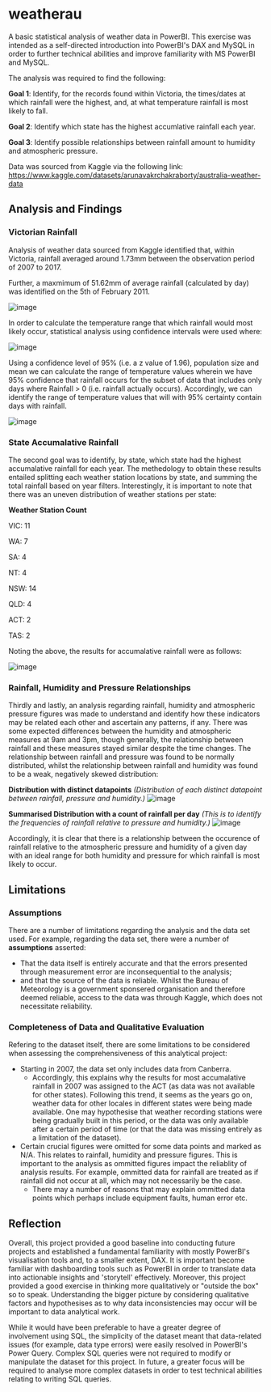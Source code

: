 # weatherau
A basic statistical analysis of weather data in PowerBI. This exercise was intended as a self-directed introduction into PowerBI's DAX and MySQL in order to further technical abilities and improve familiarity with MS PowerBI and MySQL.

The analysis was required to find the following:

**Goal 1**: Identify, for the records found within Victoria, the times/dates at which rainfall were the highest,
and, at what temperature rainfall is most likely to fall.

**Goal 2**: Identify which state has the highest accumlative rainfall each year.

**Goal 3**: Identify possible relationships between rainfall amount to humidity and atmospheric pressure.

Data was sourced from Kaggle via the following link: 
https://www.kaggle.com/datasets/arunavakrchakraborty/australia-weather-data

## Analysis and Findings
### Victorian Rainfall
Analysis of weather data sourced from Kaggle identified that, within Victoria, rainfall averaged around 1.73mm between the observation period of 2007 to 2017.

Further, a maxmimum of 51.62mm of average rainfall (calculated by day) was identified on the 5th of February 2011.

![image](https://github.com/equanimittyy/weatherau/assets/104692345/df3a40c5-7afb-458d-bf1e-ad8ad7c6f887)

In order to calculate the temperature range that which rainfall would most likely occur, statistical analysis using confidence intervals were used where:


![image](https://github.com/equanimittyy/weatherau/assets/104692345/53269f55-3dce-491e-a4ff-b99ab07052cd)

Using a confidence level of 95% (i.e. a z value of 1.96), population size and mean we can calculate the range of temperature values wherein we have 95% confidence that rainfall occurs for the subset of data that includes only days where Rainfall > 0 (i.e. rainfall actually occurs). Accordingly, we can identify the range of temperature values that will with 95% certainty contain days with rainfall.

![image](https://github.com/equanimittyy/weatherau/assets/104692345/1622d1f7-2f71-4cca-9978-acc31ef5366d)

### State Accumalative Rainfall
The second goal was to identify, by state, which state had the highest accumalative rainfall for each year. The methedology to obtain these results entailed splitting each weather station locations by state, and summing the total rainfall based on year filters. Interestingly, it is important to note that there was an uneven distribution of weather stations per state:

**Weather Station Count**

VIC: 11

WA: 7

SA: 4

NT: 4

NSW: 14

QLD: 4

ACT: 2

TAS: 2

Noting the above, the results for accumalative rainfall were as follows:

![image](https://github.com/equanimittyy/weatherau/assets/104692345/ab8a0b8d-6b76-4b60-a0eb-48015825cdca)

### Rainfall, Humidity and Pressure Relationships
Thirdly and lastly, an analysis regarding rainfall, humidity and atmospheric pressure figures was made to understand and identify how these indicators may be related each other and ascertain any patterns, if any. There was some expected differences between the humidity and atmospheric measures at 9am and 3pm, though generally, the relationship between rainfall and these measures stayed similar despite the time changes. The relationship between rainfall and pressure was found to be normally distributed, whilst the relationship between rainfall and humidity was found to be a weak, negatively skewed distribution:

**Distribution with distinct datapoints**
_(Distribution of each distinct datapoint between rainfall, pressure and humidity.)_
![image](https://github.com/equanimittyy/weatherau/assets/104692345/b4f856f1-a10c-4566-a31e-4dde3aeb4b4a)

**Summarised Distribution with a count of rainfall per day**
_(This is to identify the frequencies of rainfall relative to pressure and humidity.)_
![image](https://github.com/equanimittyy/weatherau/assets/104692345/fecc2a1f-4b54-4440-a522-a7c03c06e2c9)

Accordingly, it is clear that there is a relationship between the occurence of rainfall relative to the atmospheric pressure and humidity of a given day with an ideal range for both humidity and pressure for which rainfall is most likely to occur.

## Limitations
### Assumptions
There are a number of limitations regarding the analysis and the data set used. For example, regarding the data set, there were a number of **assumptions** asserted:
- That the data itself is entirely accurate and that the errors presented through measurement error are inconsequential to the analysis;
- and that the source of the data is reliable. Whilst the Bureau of Meteorology is a government sponsered organisation and therefore deemed reliable, access to the data was through Kaggle, which does not necessitate reliability.

### Completeness of Data and Qualitative Evaluation
Refering to the dataset itself, there are some limitations to be considered when assessing the comprehensiveness of this analytical project:
- Starting in 2007, the data set only includes data from Canberra.
  - Accordingly, this explains why the results for most accumalative rainfall in 2007 was assigned to the ACT (as data was not available for other states). Following this trend, it seems as the years go on, weather data for other locales in different states were being made available. One may hypothesise that weather recording stations were being gradually built in this period, or the data was only available after a certain period of time (or that the data was missing entirely as a limitation of the dataset).
- Certain crucial figures were omitted for some data points and marked as N/A. This relates to rainfall, humidity and pressure figures. This is important to the analysis as ommitted figures impact the reliablity of analysis results. For example, ommitted data for rainfall are treated as if rainfall did not occur at all, which may not necessarily be the case.
  - There may a number of reasons that may explain ommitted data points which perhaps include equipment faults, human error etc.

## Reflection
Overall, this project provided a good baseline into conducting future projects and established a fundamental familiarity with mostly PowerBI's visualisation tools and, to a smaller extent, DAX. It is important become familiar with dashboarding tools such as PowerBI in order to translate data into actionable insights and 'storytell' effectively. Moreover, this project provided a good exercise in thinking more qualitatively or "outside the box" so to speak. Understanding the bigger picture by considering qualitative factors and hypothesises as to why data inconsistencies may occur will be important to data analytical work.

While it would have been preferable to have a greater degree of involvement using SQL, the simplicity of the dataset meant that data-related issues (for example, data type errors) were easily resolved in PowerBI's Power Query. Complex SQL queries were not required to modify or manipulate the dataset for this project. In future, a greater focus will be required to analyse more complex datasets in order to test technical abilities relating to writing SQL queries.
